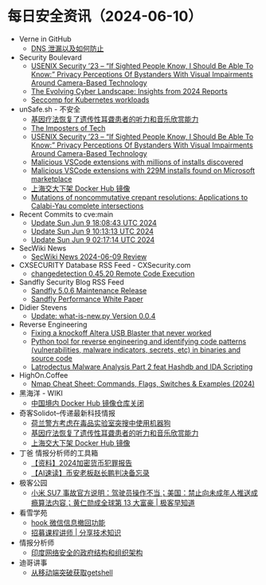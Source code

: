 # 每日安全资讯（2024-06-10）

- Verne in GitHub
  - [DNS 泄漏以及如何防止](https://einverne.github.io/post/2024/06/dns-leak.html)
- Security Boulevard
  - [USENIX Security ’23 – “If Sighted People Know, I Should Be Able To Know:” Privacy Perceptions Of Bystanders With Visual Impairments Around Camera-Based Technology](https://securityboulevard.com/2024/06/usenix-security-23-if-sighted-people-know-i-should-be-able-to-know-privacy-perceptions-of-bystanders-with-visual-impairments-around-camera-based-technology-2/)
  - [The Evolving Cyber Landscape: Insights from 2024 Reports](https://securityboulevard.com/2024/06/the-evolving-cyber-landscape-insights-from-2024-reports/)
  - [Seccomp for Kubernetes workloads](https://securityboulevard.com/2024/06/seccomp-for-kubernetes-workloads/)
- unSafe.sh - 不安全
  - [基因疗法恢复了遗传性耳聋患者的听力和音乐欣赏能力](https://buaq.net/go-244221.html)
  - [The Imposters of Tech](https://buaq.net/go-244230.html)
  - [USENIX Security ’23 – “If Sighted People Know, I Should Be Able To Know:” Privacy Perceptions Of Bystanders With Visual Impairments Around Camera-Based Technology](https://buaq.net/go-244238.html)
  - [Malicious VSCode extensions with millions of installs discovered](https://buaq.net/go-244224.html)
  - [Malicious VSCode extensions with 229M installs found on Microsoft marketplace](https://buaq.net/go-244225.html)
  - [上海交大下架 Docker Hub 镜像](https://buaq.net/go-244222.html)
  - [Mutations of noncommutative crepant resolutions:  Applications to Calabi-Yau complete intersections](https://buaq.net/go-244231.html)
- Recent Commits to cve:main
  - [Update Sun Jun  9 18:08:43 UTC 2024](https://github.com/trickest/cve/commit/369967ec1b56644aba6b8a2c531adf03bd162c63)
  - [Update Sun Jun  9 10:13:13 UTC 2024](https://github.com/trickest/cve/commit/d07cb641fd5d791dd5616ba130fad166e6a9324a)
  - [Update Sun Jun  9 02:17:14 UTC 2024](https://github.com/trickest/cve/commit/0f43a5f67bf7bcc0c9d9f0e1908173619ce34569)
- SecWiki News
  - [SecWiki News 2024-06-09 Review](http://www.sec-wiki.com/?2024-06-09)
- CXSECURITY Database RSS Feed - CXSecurity.com
  - [changedetection 0.45.20 Remote Code Execution](https://cxsecurity.com/issue/WLB-2024060026)
- Sandfly Security Blog RSS Feed
  - [Sandfly 5.0.6 Maintenance Release](https://sandflysecurity.com/about-us/news/sandfly-5-0-6-maintenance-release)
  - [Sandfly Performance White Paper](https://sandflysecurity.com/blog/sandfly-performance-white-paper)
- Didier Stevens
  - [Update: what-is-new.py Version 0.0.4](https://blog.didierstevens.com/2024/06/09/update-what-is-new-py-version-0-0-4/)
- Reverse Engineering
  - [Fixing a knockoff Altera USB Blaster that never worked](https://www.reddit.com/r/ReverseEngineering/comments/1dbs15m/fixing_a_knockoff_altera_usb_blaster_that_never/)
  - [Python tool for reverse engineering and identifying code patterns (vulnerabilities, malware indicators, secrets, etc) in binaries and source code](https://www.reddit.com/r/ReverseEngineering/comments/1dbqaf1/python_tool_for_reverse_engineering_and/)
  - [Latrodectus Malware Analysis Part 2 feat Hashdb and IDA Scripting](https://www.reddit.com/r/ReverseEngineering/comments/1dbs6hh/latrodectus_malware_analysis_part_2_feat_hashdb/)
- HighOn.Coffee
  - [Nmap Cheat Sheet: Commands, Flags, Switches & Examples (2024)](https://highon.coffee/blog/nmap-cheat-sheet/)
- 黑海洋 - WIKI
  - [中国境内 Docker Hub 镜像仓库关闭](https://blog.upx8.com/4207)
- 奇客Solidot–传递最新科技情报
  - [荷兰警方考虑在毒品实验室突搜中使用机器狗](https://www.solidot.org/story?sid=78394)
  - [基因疗法恢复了遗传性耳聋患者的听力和音乐欣赏能力](https://www.solidot.org/story?sid=78393)
  - [上海交大下架 Docker Hub 镜像](https://www.solidot.org/story?sid=78392)
- 丁爸 情报分析师的工具箱
  - [【资料】2024加密货币犯罪报告](https://mp.weixin.qq.com/s?__biz=MzI2MTE0NTE3Mw==&mid=2651144266&idx=1&sn=c5aa6f7506cd1cbad276727548124499&chksm=f1af3770c6d8be668d001a92230246a03720eec92b751c6365dfc3d7d171e32f10822e029389&scene=58&subscene=0#rd)
  - [【AI速读】币安老板赵长鹏判决备忘录](https://mp.weixin.qq.com/s?__biz=MzI2MTE0NTE3Mw==&mid=2651144266&idx=2&sn=e7276cec7798290f1c73d65132a6b1be&chksm=f1af3770c6d8be66e5efceffd2f7b021608a82c085f78e6fb7d85b4e830df7e900b6efa60445&scene=58&subscene=0#rd)
- 极客公园
  - [小米 SU7 事故官方说明：驾驶员操作不当；美国：禁止向未成年人推送成瘾算法内容；黄仁勋成全球第 13 大富豪 | 极客早知道](https://mp.weixin.qq.com/s?__biz=MTMwNDMwODQ0MQ==&mid=2653043513&idx=1&sn=f753a582837f66b5558f674d4228e84b&chksm=7e57468f4920cf9942ccb9fe9851771a644e9763fb9afdd5c325ab94d680c6793e82be176f58&scene=58&subscene=0#rd)
- 看雪学苑
  - [hook 微信信息撤回功能](https://mp.weixin.qq.com/s?__biz=MjM5NTc2MDYxMw==&mid=2458558552&idx=1&sn=33e11e49102c4a00ad49c2a54f9f1309&chksm=b18d90d286fa19c4c251d1e9e46defff1fd3a17323a28af9be550b163d8f8c989dc92f69eaac&scene=58&subscene=0#rd)
  - [招募课程讲师 | 分享技术知识](https://mp.weixin.qq.com/s?__biz=MjM5NTc2MDYxMw==&mid=2458558552&idx=2&sn=058fd3e94f08fe3ab6a220a2608b3a00&chksm=b18d90d286fa19c46587ad87275ecd332c8f589d3bff598a7d0a925fc85901d2c900bad0265f&scene=58&subscene=0#rd)
- 情报分析师
  - [印度网络安全的政府结构和组织架构](https://mp.weixin.qq.com/s?__biz=MzA3Mjc1MTkwOA==&mid=2650551125&idx=1&sn=38b6fe20041dc72c749764b699441797&chksm=87111d1eb066940873757faa0eeeb765652667a911fd1faf0bcd6940bf27377ebab370af434f&scene=58&subscene=0#rd)
- 迪哥讲事
  - [从移动端突破获取getshell](https://mp.weixin.qq.com/s?__biz=MzIzMTIzNTM0MA==&mid=2247494905&idx=1&sn=b614b793b4364eb96a0df0e5afceae41&chksm=e8a5e69adfd26f8c5ef1e4d10e41f9e89de9b63050ec5ed55f8bbdeaf80378216b0ba9671bea&scene=58&subscene=0#rd)
